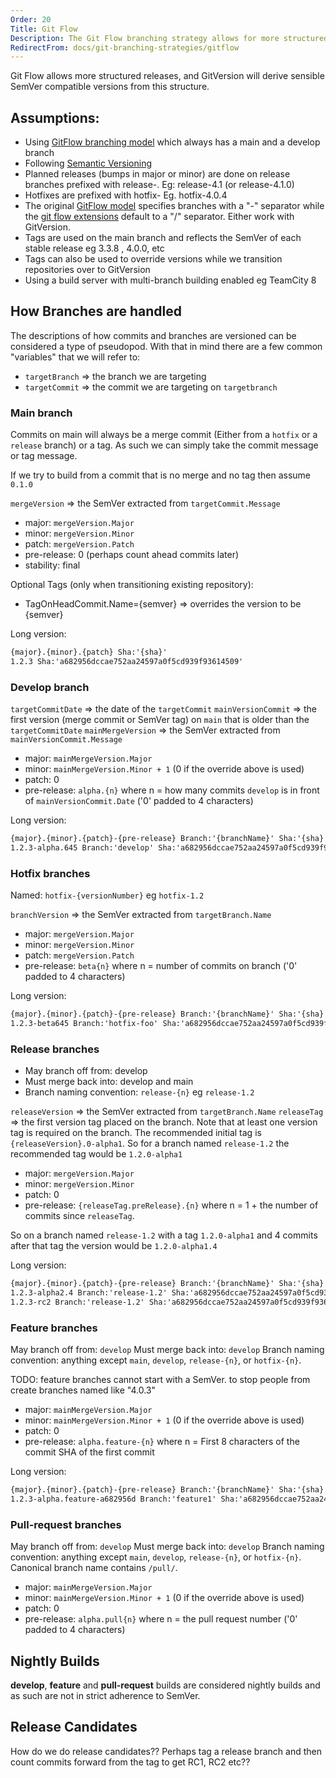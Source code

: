 ```yaml
---
Order: 20
Title: Git Flow
Description: The Git Flow branching strategy allows for more structured releases
RedirectFrom: docs/git-branching-strategies/gitflow
---
```


Git Flow allows more structured releases, and GitVersion will derive sensible
SemVer compatible versions from this structure.

## Assumptions:

* Using [GitFlow branching model](https://nvie.com/git-model/) which always has a
    main and a develop branch
* Following [Semantic Versioning](https://semver.org/)
* Planned releases (bumps in major or minor) are done on release branches
    prefixed with release-. Eg: release-4.1 (or release-4.1.0)
* Hotfixes are prefixed with hotfix- Eg. hotfix-4.0.4
* The original [GitFlow model](https://nvie.com/posts/a-successful-git-branching-model/)
    specifies branches with a "-" separator while the [git flow extensions](https://github.com/CJ-Systems/gitflow-cjs)
    default to a "/" separator.  Either work with GitVersion.
* Tags are used on the main branch and reflects the SemVer of each stable
    release eg 3.3.8 , 4.0.0, etc
* Tags can also be used to override versions while we transition repositories
    over to GitVersion
* Using a build server with multi-branch building enabled eg TeamCity 8

## How Branches are handled

The descriptions of how commits and branches are versioned can be considered a
type of pseudopod. With that in mind there are a few common "variables" that we
will refer to:

* `targetBranch` => the branch we are targeting
* `targetCommit` => the commit we are targeting on `targetbranch`

### Main branch

Commits on main will always be a merge commit (Either from a `hotfix` or a
`release` branch) or a tag. As such we can simply take the commit message or tag
message.

If we try to build from a commit that is no merge and no tag then assume `0.1.0`

`mergeVersion` => the SemVer extracted from `targetCommit.Message`

* major: `mergeVersion.Major`
* minor: `mergeVersion.Minor`
* patch: `mergeVersion.Patch`
* pre-release: 0 (perhaps count ahead commits later)
* stability: final

Optional Tags (only when transitioning existing repository):

* TagOnHeadCommit.Name={semver} => overrides the version to be {semver}

Long version:

```txt
{major}.{minor}.{patch} Sha:'{sha}'
1.2.3 Sha:'a682956dccae752aa24597a0f5cd939f93614509'
```

### Develop branch

`targetCommitDate` => the date of the `targetCommit`
`mainVersionCommit` => the first version (merge commit or SemVer tag) on
`main` that is older than the `targetCommitDate`
`mainMergeVersion` => the SemVer extracted from `mainVersionCommit.Message`

* major: `mainMergeVersion.Major`
* minor: `mainMergeVersion.Minor + 1` (0 if the override above is used)
* patch: 0
* pre-release: `alpha.{n}` where n = how many commits `develop` is in front of
    `mainVersionCommit.Date` ('0' padded to 4 characters)

Long version:

```txt
{major}.{minor}.{patch}-{pre-release} Branch:'{branchName}' Sha:'{sha}'
1.2.3-alpha.645 Branch:'develop' Sha:'a682956dccae752aa24597a0f5cd939f93614509'
```

### Hotfix branches

Named: `hotfix-{versionNumber}` eg `hotfix-1.2`

`branchVersion` => the SemVer extracted from `targetBranch.Name`

* major: `mergeVersion.Major`
* minor: `mergeVersion.Minor`
* patch: `mergeVersion.Patch`
* pre-release: `beta{n}` where n = number of commits on branch  ('0' padded to
    4 characters)

Long version:

```txt
{major}.{minor}.{patch}-{pre-release} Branch:'{branchName}' Sha:'{sha}'
1.2.3-beta645 Branch:'hotfix-foo' Sha:'a682956dccae752aa24597a0f5cd939f93614509'
```

### Release branches

* May branch off from: develop
* Must merge back into: develop and main
* Branch naming convention: `release-{n}` eg `release-1.2`

`releaseVersion` => the SemVer extracted from `targetBranch.Name`
`releaseTag` => the first version tag placed on the branch. Note that at least
one version tag is required on the branch. The recommended initial tag is
`{releaseVersion}.0-alpha1`. So for a branch named `release-1.2` the recommended
tag would be `1.2.0-alpha1`

* major: `mergeVersion.Major`
* minor: `mergeVersion.Minor`
* patch: 0
* pre-release: `{releaseTag.preRelease}.{n}` where n = 1 + the number of commits
    since `releaseTag`.

So on a branch named `release-1.2` with a tag `1.2.0-alpha1` and 4 commits after
that tag the version would be `1.2.0-alpha1.4`

Long version:

```txt
{major}.{minor}.{patch}-{pre-release} Branch:'{branchName}' Sha:'{sha}'
1.2.3-alpha2.4 Branch:'release-1.2' Sha:'a682956dccae752aa24597a0f5cd939f93614509'
1.2.3-rc2 Branch:'release-1.2' Sha:'a682956dccae752aa24597a0f5cd939f93614509'
```

### Feature branches

May branch off from: `develop`
Must merge back into: `develop`
Branch naming convention: anything except `main`, `develop`, `release-{n}`, or
`hotfix-{n}`.

TODO: feature branches cannot start with a SemVer. to stop people from create
branches named like "4.0.3"

* major: `mainMergeVersion.Major`
* minor: `mainMergeVersion.Minor + 1` (0 if the override above is used)
* patch: 0
* pre-release: `alpha.feature-{n}` where n = First 8 characters of the commit
    SHA of the first commit

Long version:

```txt
{major}.{minor}.{patch}-{pre-release} Branch:'{branchName}' Sha:'{sha}'
1.2.3-alpha.feature-a682956d Branch:'feature1' Sha:'a682956dccae752aa24597a0f5cd939f93614509'
```

### Pull-request branches

May branch off from: `develop`
Must merge back into: `develop`
Branch naming convention: anything except `main`, `develop`, `release-{n}`, or
`hotfix-{n}`. Canonical branch name contains `/pull/`.

* major: `mainMergeVersion.Major`
* minor: `mainMergeVersion.Minor + 1` (0 if the override above is used)
* patch: 0
* pre-release: `alpha.pull{n}` where n = the pull request number  ('0' padded to
    4 characters)

## Nightly Builds

**develop**, **feature** and **pull-request** builds are considered nightly
builds and as such are not in strict adherence to SemVer.

## Release Candidates

How do we do release candidates?? Perhaps  tag a release branch and then count
commits forward from the tag to get RC1, RC2 etc??
